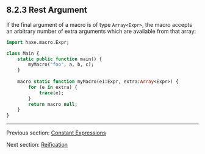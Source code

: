 ## 8.2.3 Rest Argument

If the final argument of a macro is of type `Array<Expr>`, the macro accepts an arbitrary number of extra arguments which are available from that array:

```haxe
import haxe.macro.Expr;

class Main {
	static public function main() {
		myMacro("foo", a, b, c);
	}
	
	macro static function myMacro(e1:Expr, extra:Array<Expr>) {
		for (e in extra) {
			trace(e);
		}
		return macro null;
	}
}
```

---

Previous section: [Constant Expressions](8.2.2-Constant_Expressions.md)

Next section: [Reification](8.3-Reification.md)